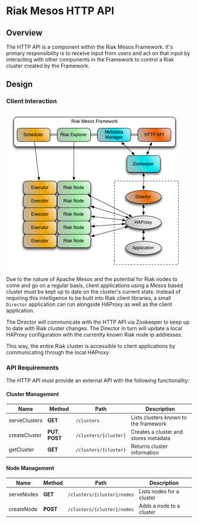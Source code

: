 # Riak Mesos HTTP API

## Overview

The HTTP API is a component within the Riak Mesos Framework. It's primary
responsibility is to receive input from users and act on that input by
interacting with other components in the Framework to control a Riak cluster
created by the Framework.

## Design

### Client Interaction

![Client Interaction](RiakMesosControlFrame.png)

Due to the nature of Apache Mesos and the potential for Riak nodes to come and
go on a regular basis, client applications using a Mesos based cluster must
be kept up to date on the cluster's current state. Instead of requiring this
intelligence to be built into Riak client libraries, a small `Director`
application can run alongside HAProxy as well as the client application.

The Director will communicate with the HTTP API via Zookeeper to keep up to date
with Riak cluster changes. The Director in turn will update a local HAProxy
configuration with the currently known Riak node ip addresses.

This way, the entire Riak cluster is accessible to client applications by
communicating through the local HAProxy.

### API Requirements

The HTTP API must provide an external API with the following functionality:

#### Cluster Management

Name | Method | Path | Description
--- | --- | --- | ---
serveClusters | **GET** | `/clusters` | Lists clusters known to the framework
createCluster | **PUT**, **POST** | `/clusters/{cluster}` | Creates a cluster and stores metadata
getCluster | **GET** | `/clusters/{cluster}` | Returns cluster information

#### Node Management

Name | Method | Path | Description
--- | --- | --- | ---
serveNodes | **GET** | `/clusters/{cluster}/nodes` | Lists nodes for a cluster
createNode | **POST** | `/clusters/{cluster}/nodes` | Adds a node to a cluster
